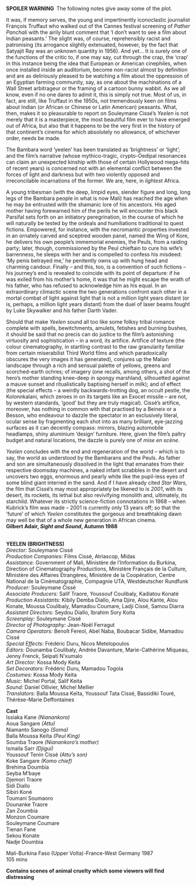 

**SPOILER WARNING** The following notes give away some of the plot.

It was, if memory serves, the young and impertinently iconoclastic journalist François Truffaut who walked out of the Cannes festival screening of _Pather_ _Panchali_ with the airily blunt comment that ‘I don’t want to see a film about Indian peasants.’ The slight was, of course, reprehensibly racist and patronising (its arrogance slightly extenuated, however, by the fact that Satyajit Ray was an unknown quantity in 1956). And yet… It is surely one of the functions of the critic to, if one may say, cut through the crap, the ‘crap’ in this instance being the idea that European or American cinephiles, when once installed inside an auditorium, become non-racist almost by definition and are as deliriously pleased to be watching a film about the oppression of an Egyptian farming community, say, as one about the machinations of a Wall Street arbitrageur or the framing of a cartoon bunny wabbit. As we all know, even if no one dares to admit it, this is simply not true. Most of us, in fact, are still, like Truffaut in the 1950s, not tremendously keen on films about Indian (or African or Chinese or Latin American) peasants. What, then, makes it so pleasurable to report on Souleymane Cissé’s _Yeelen_ is not merely that it is a masterpiece, the most beautiful film ever to have emerged out of Africa, but also that it happens to be the very first in the history of that continent’s cinema for which absolutely no allowance, of whichever order, needs be made.

The Bambara word ‘yeelen’ has been translated as ‘brightness’ or ‘light’; and the film’s narrative (whose mythico-tragic, crypto-Oedipal resonances can claim an unexpected kinship with those of certain Hollywood mega-hits of recent years) is concerned not with an elemental conflict between the forces of light and darkness but with two violently opposed and irreconcilable incarnations of the former. We are, here, in _lightest_ Africa.

A young tribesman (with the deep, limpid eyes, slender figure and long, long legs of the Bambara people in what is now Mali) has reached the age when he may be entrusted with the shamanic lore of his ancestors. His aged mother having forewarned him of the perils he will encounter this black Parsifal sets forth on an initiatory peregrination, in the course of which he will naturally be tested by the ordeals and humiliations traditional to quest fictions. Empowered, for instance, with the necromantic properties invested in an ornately carved and sceptred wooden panel, named the Wing of Kore, he delivers his own people’s immemorial enemies, the Peuls, from a raiding party; later, though, commissioned by the Peul chieftain to cure his wife’s barrenness, he sleeps with her and is compelled to confess his misdeed: ‘My penis betrayed me,’ he penitently owns up with hung head and charming candour. Finally – and this, too, is a convention of such fictions – his journey’s end is revealed to coincide with its point of departure: if he was exiled from his mother’s home, it was that he might escape the wrath of his father, who has refused to acknowledge him as his equal. In an extraordinary climactic scene the two generations confront each other in a mortal combat of light against light that is not a million light years distant (or is, perhaps, a million light years distant) from the duel of laser beams fought by Luke Skywalker and _his_ father Darth Vader.

Should that make _Yeelen_ sound all too like some folksy tribal romance complete with spells, bewitchments, amulets, fetishes and burning bushes, it should be said that no precis can do justice to the film’s astonishing virtuosity and sophistication – in a word, its artifice. Artifice of texture (the colour cinematography, in startling contrast to the raw granularity familiar from certain miserabilist Third World films and which paradoxically obscures the very images it has generated), conjures up the Malian landscape through a rich and sensual palette of yellows, greens and scorched-earth ochres; of imagery (one recalls, among others, a shot of the hero’s mother standing knee-deep in spongy marshland, silhouetted against a mauve sunset and ritualistically baptising herself in milk); and of effect (the special effects – a weirdly backwards-trotting dog, an occult pestle, the Kolonnkalani, which zeroes in on its targets like an Exocet missile – are not, by western standards, ‘good’ but they are truly magical). Cissé’s artifice, moreover, has nothing in common with that practised by a Beineix or a Besson, who endeavour to dazzle the spectator in an exclusively literal, ocular sense by fragmenting each shot into as many brilliant, eye-jazzing surfaces as it can decently compass: mirrors, blazing automobile headlamps, shiny aluminium ‘design’ furniture. Here, given the film’s paltry budget and natural locations, the dazzle is purely one of _mise en scène_.

_Yeelen_ concludes with the end and regeneration of the world – which is to say, the world as understood by the Bambarans and the Peuls. As father and son are simultaneously dissolved in the light that emanates from their respective doomsday machines, a naked infant scrabbles in the desert and uncovers two eggs, enormous and pearly white like the pupil-less eyes of some blind giant interred in the sand. And if I have already cited _Star Wars_, the film that Cissé’s may most appropriately be likened to is _2001_, with its desert, its rockets, its lethal but also revivifying monolith and, ultimately, its starchild. Whatever its strictly science-fiction connotations in 1968 – when Kubrick’s film was made – 2001 is currently only 13 years off; so that the ‘future’ of which _Yeelen_ constitutes the gorgeous and breathtaking dawn may well be that of a whole new generation in African cinema.  
**Gilbert Adair, _Sight and Sound_, Autumn 1988**
<br><br>

**YEELEN**  **(BRIGHTNESS)**  
_Director:_ Souleymane Cissé  
_Production Companies:_ Films Cissé,  Atriascop, Midas  
_Assistance:_ Government of Mali,  Ministère de l’Information du Burkina, Direction of Cinematography Productions, Ministère Français de la Culture, Ministère des Affaires Étrangères, Ministère de la Coopération, Centre National de la Cinématographie, Compagnie UTA, Westdeutscher Rundfunk  
_Producer:_ Souleymane Cissé  
_Associate Producers:_ Salif Traore,  Youssouf Coulibaly, Kadiatou Konaté  
_Production Assistants:_ Kibily Demba Diallo,  Ama Djire, Alou Kante, Alou Konate,  Moussa Coulibaly, Mamadou Coumare,  Ladji Cissé, Samou Diarra  
_Assistant Directors:_ Seydou Diallo,  Ibrahim Sory Koita  
_Screenplay:_ Souleymane Cissé  
_Director of Photography:_ Jean-Noël Ferragut  
_Camera Operators:_ Benoît Fereol, Abel Naba, Boubacar Sidibe, Mamadou Cissé  
_Special Effects:_ Frédéric Duru, Nicos Metelopoulos  
_Editors:_ Dounamba Coulibaly, Andrée Davanture, Marie-Cathérine Miqueau, Jenny Frenck, Seipati N’xumalo  
_Art Director:_ Kossa Mody Keita  
_Set Decorators:_ Frédéric Duru, Mamadou Togola  
_Costumes:_ Kossa Mody Keita  
_Music:_ Michel Portal, Salif Keita  
_Sound:_ Daniel Ollivier, Michel Mellier  
_Translators:_ Balla Moussa Keïta,  Youssouf Tata Cissé, Bassidiki Touré, Thérèse-Marie Deffontaines  

**Cast**  
Issiaka Kane _(Nianankoro)_  
Aoua Sangare _(Attu)_  
Niamanto Sanogo _(Soma)_  
Balla Moussa Keïta _(Peul King)_  
Soumba Traore _(Nianankoro’s mother)_  
Ismaila Sarr _(Djigui)_  
Youssouf Tenin Cissé _(Attu’s son)_  
Koke Sangare _(Komo chief)_  
Brehima Doumbia  
Seyba M’baye  
Djemori Traore  
Sidi Diallo  
Sibiri Koné  
Toumani Soumaoro  
Dounanke Traore  
Zan Zoumbia  
Monzon Coumare  
Souleymane Coumare  
Tienan Fane  
Sekou Konate  
Nadje Doumbia

Mali-Burkina Faso (Upper Volta)-France-West Germany 1987  
105 mins

**Contains scenes of animal cruelty which  some viewers will find distressing**
<br><br>
<!--stackedit_data:
eyJoaXN0b3J5IjpbNzk1OTc3MTgyXX0=
-->